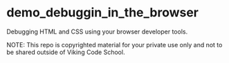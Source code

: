 demo_debuggin_in_the_browser
============================


Debugging HTML and CSS using your browser developer tools.


NOTE: This repo is copyrighted material for your private use only and not to be shared outside of Viking Code School.


